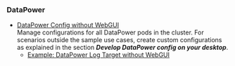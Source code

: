### DataPower  

- [DataPower Config without WebGUI](./DataPower-Config-without-WebGUI.md)   
  Manage configurations for all DataPower pods in the cluster. For scenarios outside the sample use cases, create custom configurations as explained in the section ***Develop DataPower config on your desktop***.
  - [Example: DataPower Log Target without WebGUI](./DP-LogTarget-no-WebGUI.md)
    
